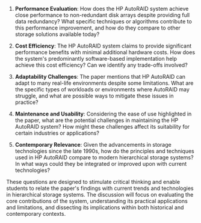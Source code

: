 1. **Performance Evaluation**: How does the HP AutoRAID system achieve close performance to non-redundant disk arrays despite providing full data redundancy? What specific techniques or algorithms contribute to this performance improvement, and how do they compare to other storage solutions available today?

2. **Cost Efficiency**: The HP AutoRAID system claims to provide significant performance benefits with minimal additional hardware costs. How does the system's predominantly software-based implementation help achieve this cost efficiency? Can we identify any trade-offs involved?

3. **Adaptability Challenges**: The paper mentions that HP AutoRAID can adapt to many real-life environments despite some limitations. What are the specific types of workloads or environments where AutoRAID may struggle, and what are possible ways to mitigate these issues in practice?

4. **Maintenance and Usability**: Considering the ease of use highlighted in the paper, what are the potential challenges in maintaining the HP AutoRAID system? How might these challenges affect its suitability for certain industries or applications?

5. **Contemporary Relevance**: Given the advancements in storage technologies since the late 1990s, how do the principles and techniques used in HP AutoRAID compare to modern hierarchical storage systems? In what ways could they be integrated or improved upon with current technologies?

These questions are designed to stimulate critical thinking and enable students to relate the paper's findings with current trends and technologies in hierarchical storage systems. The discussion will focus on evaluating the core contributions of the system, understanding its practical applications and limitations, and dissecting its implications within both historical and contemporary contexts.